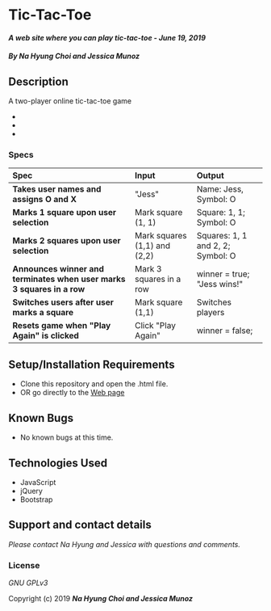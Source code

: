 # Tic-Tac-Toe

#### _A web site where you can play tic-tac-toe - June 19, 2019_

#### _By **Na Hyung Choi and Jessica Munoz**_

## Description
A two-player online tic-tac-toe game

*
*
*


### Specs
| Spec | Input | Output |
| :-------------     | :------------- | :------------- |
| **Takes user names and assigns O and X** | "Jess" | Name: Jess, Symbol: O |
| **Marks 1 square upon user selection** | Mark square (1, 1) | Square: 1, 1; Symbol: O |
| **Marks 2 squares upon user selection** | Mark squares (1,1) and (2,2) | Squares: 1, 1 and 2, 2; Symbol: O |
| **Announces winner and terminates when user marks 3 squares in a row** | Mark 3 squares in a row | winner = true; "Jess wins!" |
| **Switches users after user marks a square** | Mark square (1,1) | Switches players |
| **Resets game when "Play Again" is clicked** | Click "Play Again" | winner = false; |

## Setup/Installation Requirements

* Clone this repository and open the .html file.
* OR go directly to the [Web page]()

## Known Bugs
* No known bugs at this time.

## Technologies Used
* JavaScript
* jQuery
* Bootstrap

## Support and contact details

_Please contact Na Hyung and Jessica with questions and comments._

### License

*GNU GPLv3*

Copyright (c) 2019 **_Na Hyung Choi and Jessica Munoz_**
